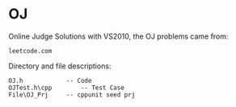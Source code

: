 # OJ
Online Judge Solutions with VS2010, the OJ problems came from:

	leetcode.com
	
Directory and file descriptions:

	OJ.h			-- Code
	OJTest.h\cpp		-- Test Case
	File\OJ_Prj		-- cppunit seed prj
